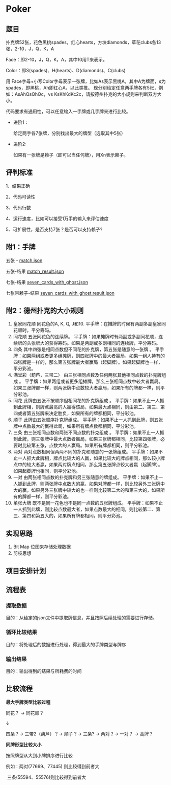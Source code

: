 # Poker

## 题目

扑克牌52张，花色黑桃spades，红心hearts，方块diamonds，草花clubs各13张，2-10，J，Q，K，A

Face：即2-10，J，Q，K，A，其中10用T来表示。

Color：即S(spades)、H(hearts)、D(diamonds)、C(clubs)

用 Face字母+小写Color字母表示一张牌，比如As表示黑桃A，其中A为牌面，s为spades，即黑桃，Ah即红心A，以此类推。  现分别给定任意两手牌各有5张，例如：AsAhQsQhQc，vs KsKhKdKc2c，请按德州扑克的大小规则来判断双方大小。

代码要求有通用性，可以任意输入一手牌或几手牌来进行比较。

- 进阶1：

  给定两手各7张牌，分别找出最大的牌型（选取其中5张）

- 进阶2:

  如果有一张牌是赖子（即可以当任何牌），用Xn表示赖子。



## 评判标准

1、结果正确

2、代码可读性

3、代码行数

4、运行速度，比如可以接受1万手的输入来评估速度

5、可扩展性，是否支持7张？是否可以支持赖子?



## 附1：手牌

五张 - [match.json](http://jira:8100/download/attachments/7307298/match.json?version=1&modificationDate=1594199265000&api=v2)

五张-结果 [match_result.json](http://jira:8100/download/attachments/7307298/match_result.json?version=2&modificationDate=1597654158000&api=v2)

七张-结果 [seven_cards_with_ghost.json](http://jira:8100/download/attachments/7307298/seven_cards_with_ghost.json?version=2&modificationDate=1596422580000&api=v2)

七张带赖子-结果 [seven_cards_with_ghost.result.json](http://jira:8100/download/attachments/7307298/seven_cards_with_ghost.result.json?version=1&modificationDate=1596422019000&api=v2)

## 附2：德州扑克的大小规则

1. 皇家同花顺
   同花色的A, K, Q, J和10. 
   平手牌：在摊牌的时候有两副多副皇家同花顺时，平分筹码。
2. 同花顺
   五张同花色的连续牌。
   平手牌：如果摊牌时有两副或多副同花顺，连续牌的头张牌大的获得筹码。如果是两副或多副相同的连续牌，平分筹码。
3. 四条
   其中四张是相同点数但不同花的扑克牌，第五张是随意的一张牌 。
   平手牌：如果两组或者更多组摊牌，则四张牌中的最大者赢局，如果一组人持有的四张牌是一样的，那么第五张牌最大者赢局（起脚牌）。如果起脚牌也一样，平分彩池。
4. 满堂彩（葫芦，三带二）
   由三张相同点数及任何两张其他相同点数的扑克牌组成 。
   平手牌：如果两组或者更多组摊牌，那么三张相同点数中较大者赢局。如果三张牌都一样，则两张牌中点数较大者赢局，如果所有的牌都一样，则平分彩池。
5. 同花
   此牌由五张不按顺序但相同花的扑克牌组成 。
   平手牌：如果不止一人抓到此牌相，则牌点最高的人赢得该局，如果最大点相同，则由第二、第三、第四或者第五张牌来决定胜负，如果所有的牌都相同，平分彩池。
6. 顺子 
   此牌由五张顺序扑克牌组成。
   平手牌：如果不止一人抓到此牌，则五张牌中点数最大的赢得此局，如果所有牌点数都相同，平分彩池。
7. 三条
   由三张相同点数和两张不同点数的扑克组成 。
   平手牌：如果不止一人抓到此牌，则三张牌中最大点数者赢局，如果三张牌都相同，比较第四张牌，必要时比较第五张，点数大的人赢局。如果所有牌都相同，则平分彩池。
8. 两对
   两对点数相同但两两不同的扑克和随意的一张牌组成。
   平手牌：如果不止一人抓大此牌相，牌点比较大的人赢，如果比较大的牌点相同，那么较小牌点中的较大者赢，如果两对牌点相同，那么第五张牌点较大者赢（起脚牌）。如果起脚牌也相同，则平分彩池。
9. 一对
   由两张相同点数的扑克牌和另三张随意的牌组成。
   平手牌：如果不止一人抓到此牌，则两张牌中点数大的赢，如果对牌都一样，则比较另外三张牌中大的赢，如果另外三张牌中较大的也一样则比较第二大的和第三大的，如果所有的牌都一样，则平分彩池。
10. 单张大牌 
    既不是同一花色也不是同一点数的五张牌组成。 
    平手牌：如果不止一人抓到此牌，则比较点数最大者，如果点数最大的相同，则比较第二、第三、第四和第五大的，如果所有牌都相同，则平分彩池。



## 实现思路

1. Bit Map 位图来存储处理数据
2. 剪枝思想



## 项目安排计划

## 流程表	

### 提取数据

目的：从给定的json文件中提取牌信息，并且按照后续处理的需要进行存储。



### 循环比较结果

目的：将处理后的数据进行处理，得到最大的手牌类型与牌序



### 输出结果

目的：输出得到的结果与所耗费的时间



## 比较流程

**最大手牌类型比较过程**

同花？ → 同花顺？

↓

四条？→ 三带2（葫芦）？→ 顺子？→ 三条? → 两对？→ 一对？ → 高牌？

**同牌形型比较大小**

按照牌型从大到小牌排序进行比较

例如：两对(77669、77445) 则比较得到前者大

​            三条(55594、55576)则比较得到前者大
